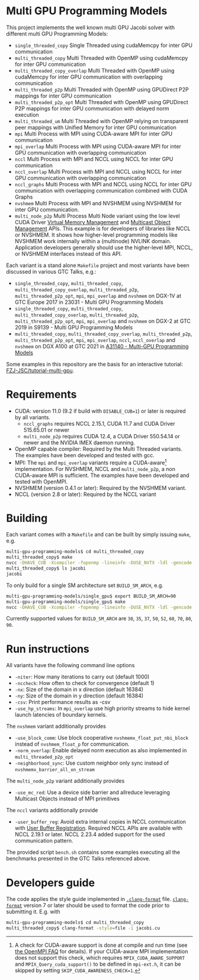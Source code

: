 # Multi GPU Programming Models
This project implements the well known multi GPU Jacobi solver with different multi GPU Programming Models:
* `single_threaded_copy`        Single Threaded using cudaMemcpy for inter GPU communication
* `multi_threaded_copy`         Multi Threaded with OpenMP using cudaMemcpy for inter GPU communication
* `multi_threaded_copy_overlap` Multi Threaded with OpenMP using cudaMemcpy for inter GPU communication with overlapping communication
* `multi_threaded_p2p`          Multi Threaded with OpenMP using GPUDirect P2P mappings for inter GPU communication
* `multi_threaded_p2p_opt`      Multi Threaded with OpenMP using GPUDirect P2P mappings for inter GPU communication with delayed norm execution
* `multi_threaded_um`           Multi Threaded with OpenMP relying on transparent peer mappings with Unified Memory for inter GPU communication
* `mpi`                         Multi Process with MPI using CUDA-aware MPI for inter GPU communication
* `mpi_overlap`                 Multi Process with MPI using CUDA-aware MPI for inter GPU communication with overlapping communication
* `nccl`                        Multi Process with MPI and NCCL using NCCL for inter GPU communication
* `nccl_overlap`                Multi Process with MPI and NCCL using NCCL for inter GPU communication with overlapping communication
* `nccl_graphs`                 Multi Process with MPI and NCCL using NCCL for inter GPU communication with overlapping communication combined with CUDA Graphs
* `nvshmem`                     Multi Process with MPI and NVSHMEM using NVSHMEM for inter GPU communication.
* `multi_node_p2p`              Multi Process Multi Node variant using the low level CUDA Driver [Virtual Memory Management](https://docs.nvidia.com/cuda/cuda-c-programming-guide/index.html#virtual-memory-management) and [Multicast Object Management](https://docs.nvidia.com/cuda/cuda-driver-api/group__CUDA__MULTICAST.html#group__CUDA__MULTICAST) APIs. This example is for developers of libraries like NCCL or NVSHMEM. It shows how higher-level programming models like NVSHMEM work internally within a (multinode) NVLINK domain. Application developers generally should use the higher-level MPI, NCCL, or NVSHMEM interfaces instead of this API.

Each variant is a stand alone `Makefile` project and most variants have been discussed in various GTC Talks, e.g.:
* `single_threaded_copy`, `multi_threaded_copy`, `multi_threaded_copy_overlap`, `multi_threaded_p2p`, `multi_threaded_p2p_opt`, `mpi`, `mpi_overlap` and `nvshmem` on DGX-1V at GTC Europe 2017 in 23031 - Multi GPU Programming Models
* `single_threaded_copy`, `multi_threaded_copy`, `multi_threaded_copy_overlap`, `multi_threaded_p2p`, `multi_threaded_p2p_opt`, `mpi`, `mpi_overlap` and `nvshmem` on DGX-2 at GTC 2019 in S9139 - Multi GPU Programming Models
* `multi_threaded_copy`, `multi_threaded_copy_overlap`, `multi_threaded_p2p`, `multi_threaded_p2p_opt`, `mpi`, `mpi_overlap`, `nccl`, `nccl_overlap` and `nvshmem`  on DGX A100 at GTC 2021 in [A31140 - Multi-GPU Programming Models](https://www.nvidia.com/en-us/on-demand/session/gtcfall21-a31140/)

Some examples in this repository are the basis for an interactive tutorial: [FZJ-JSC/tutorial-multi-gpu](https://github.com/FZJ-JSC/tutorial-multi-gpu). 

# Requirements
* CUDA: version 11.0 (9.2 if build with `DISABLE_CUB=1`) or later is required by all variants.
  * `nccl_graphs` requires NCCL 2.15.1, CUDA 11.7 and CUDA Driver 515.65.01 or newer
  * `multi_node_p2p` requires CUDA 12.4, a CUDA Driver 550.54.14 or newer and the NVIDIA IMEX daemon running.
* OpenMP capable compiler: Required by the Multi Threaded variants. The examples have been developed and tested with gcc.
* MPI: The `mpi` and `mpi_overlap` variants require a CUDA-aware[^1] implementation. For NVSHMEM, NCCL and `multi_node_p2p`, a non CUDA-aware MPI is sufficient. The examples have been developed and tested with OpenMPI.
* NVSHMEM (version 0.4.1 or later): Required by the NVSHMEM variant.
* NCCL (version 2.8 or later): Required by the NCCL variant

# Building 
Each variant comes with a `Makefile` and can be built by simply issuing `make`, e.g. 
```sh
multi-gpu-programming-models$ cd multi_threaded_copy
multi_threaded_copy$ make
nvcc -DHAVE_CUB -Xcompiler -fopenmp -lineinfo -DUSE_NVTX -ldl -gencode arch=compute_70,code=sm_70 -gencode arch=compute_80,code=sm_80 -gencode arch=compute_90,code=sm_90 -gencode arch=compute_90,code=compute_90 -std=c++14 jacobi.cu -o jacobi
multi_threaded_copy$ ls jacobi
jacobi
```

To only build for a single SM architecture set `BUILD_SM_ARCH`, e.g.
```sh
multi-gpu-programming-models/single_gpu$ export BUILD_SM_ARCH=90
multi-gpu-programming-models/single_gpu$ make
nvcc -DHAVE_CUB -Xcompiler -fopenmp -lineinfo -DUSE_NVTX -ldl -gencode arch=compute_90,code=sm_90 -gencode arch=compute_90,code=compute_90 -std=c++14 jacobi.cu -o jacobi
```
Currently supported values for `BUILD_SM_ARCH` are `30`, `35`, `37`, `50`, `52`, `60`, `70`, `80`, `90`.

# Run instructions
All variants have the following command line options
* `-niter`: How many iterations to carry out (default 1000)
* `-nccheck`: How often to check for convergence (default 1)
* `-nx`: Size of the domain in x direction (default 16384)
* `-ny`: Size of the domain in y direction (default 16384)
* `-csv`: Print performance results as -csv
* `-use_hp_streams`: In `mpi_overlap` use high priority streams to hide kernel launch latencies of boundary kernels.

The `nvshmem` variant additionally provides
* `-use_block_comm`: Use block cooperative `nvshmemx_float_put_nbi_block` instead of `nvshmem_float_p` for communication.
* `-norm_overlap`: Enable delayed norm execution as also implemented in `multi_threaded_p2p_opt` 
* `-neighborhood_sync`: Use custom neighbor only sync instead of `nvshmemx_barrier_all_on_stream`

The `multi_node_p2p` variant additionally provides
* `-use_mc_red`: Use a device side barrier and allreduce leveraging Multicast Objects instead of MPI primitives

The `nccl` variants additionally provide
* `-user_buffer_reg`: Avoid extra internal copies in NCCL communication with [User Buffer Registration](https://docs.nvidia.com/deeplearning/nccl/user-guide/docs/usage/bufferreg.html#user-buffer-registration). Required NCCL APIs are available with NCCL 2.19.1 or later. NCCL 2.23.4 added support for the used communication pattern.

The provided script `bench.sh` contains some examples executing all the benchmarks presented in the GTC Talks referenced above.

# Developers guide
The code applies the style guide implemented in [`.clang-format`](.clang-format) file. [`clang-format`](https://clang.llvm.org/docs/ClangFormat.html) version 7 or later should be used to format the code prior to submitting it. E.g. with
```sh
multi-gpu-programming-models$ cd multi_threaded_copy
multi_threaded_copy$ clang-format -style=file -i jacobi.cu
```

[^1]: A check for CUDA-aware support is done at compile and run time (see [the OpenMPI FAQ](https://www.open-mpi.org/faq/?category=runcuda#mpi-cuda-aware-support) for details). If your CUDA-aware MPI implementation does not support this check, which requires `MPIX_CUDA_AWARE_SUPPORT` and `MPIX_Query_cuda_support()` to be defined in `mpi-ext.h`, it can be skipped by setting `SKIP_CUDA_AWARENESS_CHECK=1`.
